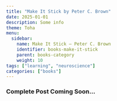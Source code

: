 ```yaml
---
title: "Make It Stick by Peter C. Brown"
date: 2025-01-01
description: Some info
theme: Toha
menu:
  sidebar:
    name: Make It Stick — Peter C. Brown
    identifier: books-make-it-stick
    parent: books-category
    weight: 10
tags: ["learning", "neuroscience"]
categories: ["books"]
---
```


### Complete Post Coming Soon...

<!-- Math test $$E = mc^2$$. -->